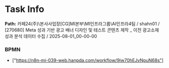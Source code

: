 # Task Info

**Path:** 카페24(주)\본사사업장\[CG]MI본부\MI인프라그룹\AI인프라4팀 / shahn01 / [270680] Meta 성과 기반 광고 배너 디자인 및 테스트 콘텐츠 제작 _ 이전 광고소재 성과 분석 데이터 수집 / 2025-08-01_00-00-00

### BPMN
- ["https://n8n-mi-039-web.hanpda.com/workflow/9iw70hEJvNpuN68s"]

